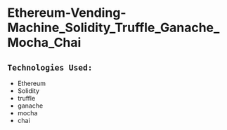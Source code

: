 # Ethereum-Vending-Machine_Solidity_Truffle_Ganache_Mocha_Chai

## `Technologies Used:`


- Ethereum
- Solidity
- truffle
- ganache
- mocha
- chai